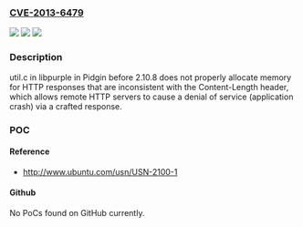 ### [CVE-2013-6479](https://cve.mitre.org/cgi-bin/cvename.cgi?name=CVE-2013-6479)
![](https://img.shields.io/static/v1?label=Product&message=n%2Fa&color=blue)
![](https://img.shields.io/static/v1?label=Version&message=n%2Fa&color=blue)
![](https://img.shields.io/static/v1?label=Vulnerability&message=n%2Fa&color=brighgreen)

### Description

util.c in libpurple in Pidgin before 2.10.8 does not properly allocate memory for HTTP responses that are inconsistent with the Content-Length header, which allows remote HTTP servers to cause a denial of service (application crash) via a crafted response.

### POC

#### Reference
- http://www.ubuntu.com/usn/USN-2100-1

#### Github
No PoCs found on GitHub currently.

